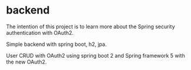 # backend
The intention of this project is to learn more about the Spring security authentication with OAuth2.

Simple backend with spring boot, h2, jpa. 

User CRUD with OAuth2 using spring boot 2 and Spring framework 5 with the new OAuth2.

